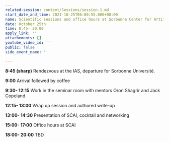 ```yaml
---
related-session: content/Sessions/session-1.md
start_date_and_time: 2021-10-25T06:00:55.000+00:00
name: Scientific sessions and office hours at Sorbonne Center for Artificial Intelligence
date: October 25th
time: 8:45- 20:00
apply_link: ''
attachements: []
youtube_video_id: ''
public: false
side_event_name: ''

---
```

**8:45 (sharp)** Rendezvous at the IAS, departure for Sorbonne Université.

**9:00** Arrival followed by coffee

**9:30- 12:15** Work in the seminar room with mentors Oron Shagrir and Jack Copeland.

**12:15- 13:00** Wrap up session and authored write-up

**13:00- 14:30** Presentation of SCAI, cocktail and networking

**15:00- 17:00** Office hours at SCAI

**18:00- 20:00** TBD